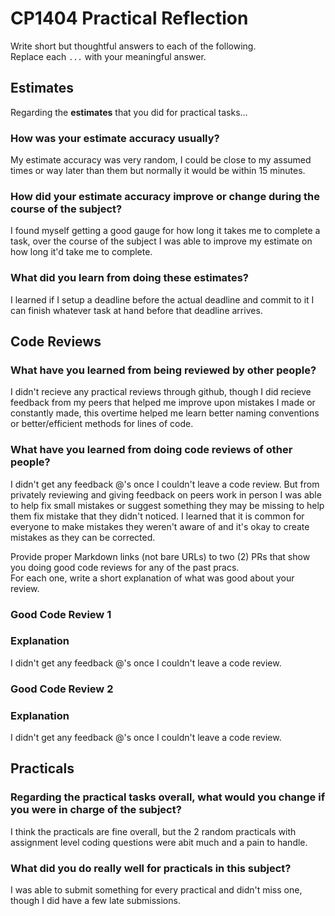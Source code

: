 # CP1404 Practical Reflection

Write short but thoughtful answers to each of the following.  
Replace each `...` with your meaningful answer.

## Estimates

Regarding the **estimates** that you did for practical tasks...

### How was your estimate accuracy usually?

My estimate accuracy was very random, I could be close to my assumed times or way later than them but normally it would be within 15 minutes.

### How did your estimate accuracy improve or change during the course of the subject?

I found myself getting a good gauge for how long it takes me to complete a task, over the course of the subject I was able to improve my estimate on how long it'd take me to complete.

### What did you learn from doing these estimates?

I learned if I setup a deadline before the actual deadline and commit to it I can finish whatever task at hand before that deadline arrives.

## Code Reviews

### What have you learned from being reviewed by other people?

I didn't recieve any practical reviews through github, though I did recieve feedback from my peers that helped me improve upon mistakes I made or constantly made, this overtime helped me learn better naming conventions or better/efficient methods for lines of code.

### What have you learned from doing code reviews of other people?

I didn't get any feedback @'s once I couldn't leave a code review. But from  privately reviewing and giving feedback on peers work in person I was able to help fix small mistakes or suggest something they may be missing to help them fix mistake that they didn't noticed. I learned that it is common for everyone to make mistakes they weren't aware of and it's okay to create mistakes as they can be corrected.


Provide proper Markdown links (not bare URLs) to two (2) PRs that show you doing good code reviews for any of the past
pracs.  
For each one, write a short explanation of what was good about your review.

### Good Code Review 1

[]()

### Explanation

I didn't get any feedback @'s once I couldn't leave a code review.


### Good Code Review 2

[]()

### Explanation

I didn't get any feedback @'s once I couldn't leave a code review.

## Practicals

### Regarding the **practical tasks** overall, what would you change if you were in charge of the subject?

I think the practicals are fine overall, but the 2 random practicals with assignment level coding questions were abit much and a pain to handle.

### What did you do really well for practicals in this subject?

I was able to submit something for every practical and didn't miss one, though I did have a few late submissions.
